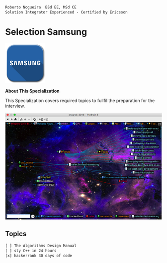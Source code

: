```
Roberto Nogueira  BSd EE, MSd CE
Solution Integrator Experienced - Certified by Ericsson
```
# Selection Samsung

![ebook cover](images/samsung.png)

**About This Specialization**

This Specialization covers required topics to fullfil the preparation for the interview.

<img src="images/screenshot.png" alt="Drawing" style="width: 600px;"/>

## Topics
```
[ ] The Algorithms Design Manual
[ ] sty C++ in 24 hours
[x] hackerrank 30 days of code
```


